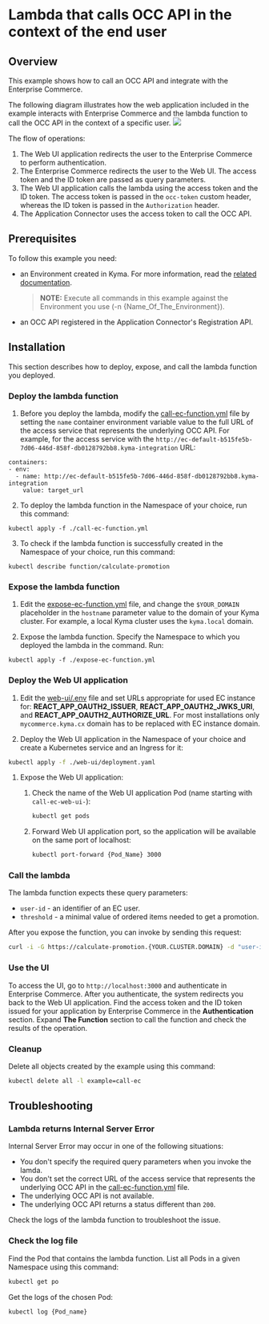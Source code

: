 # Lambda that calls OCC API in the context of the end user

## Overview

This example shows how to call an OCC API and integrate with the Enterprise Commerce.

The following diagram illustrates how the web application included in the example interacts with Enterprise Commerce and the lambda function to call the OCC API in the context of a specific user.
![](./diagram.png)

The flow of operations:
1. The Web UI application redirects the user to the Enterprise Commerce to perform authentication.
2. The Enterprise Commerce redirects the user to the Web UI. The access token and the ID token are passed as query parameters.
3. The Web UI application calls the lambda using the access token and the ID token. The access token is passed in the `occ-token` custom header, whereas the ID token is passed in the `Authorization` header.
4. The Application Connector uses the access token to call the OCC API.    

## Prerequisites

To follow this example you need:

- an Environment created in Kyma. For more information, read the [related documentation](https://github.com/kyma-project/kyma/blob/master/docs/kyma/docs/005-environments.md).

  >**NOTE:** Execute all commands in this example against the Environment you use (-n {Name_Of_The_Environment}).

- an OCC API registered in the Application Connector's Registration API.

## Installation

This section describes how to deploy, expose, and call the lambda function you deployed.

### Deploy the lambda function

1. Before you deploy the lambda, modify the [call-ec-function.yml](call-ec-function.yml) file by setting the `name` container environment variable value to the full URL of the access service that represents the underlying OCC API. For example, for the access service with the `http://ec-default-b515fe5b-7d06-446d-858f-db0128792bb8.kyma-integration` URL:  

```
containers:
- env:
  - name: http://ec-default-b515fe5b-7d06-446d-858f-db0128792bb8.kyma-integration
    value: target_url
```

2. To deploy the lambda function in the Namespace of your choice, run this command:
```
kubectl apply -f ./call-ec-function.yml
```

3. To check if the lambda function is successfully created in the Namespace of your choice, run this command:
```
kubectl describe function/calculate-promotion
```

### Expose the lambda function

1. Edit the [expose-ec-function.yml](expose-ec-function.yaml) file, and change the `$YOUR_DOMAIN` placeholder in the `hostname` parameter value to the domain of your Kyma cluster.
For example, a local Kyma cluster uses the `kyma.local` domain.

2. Expose the lambda function. Specify the Namespace to which you deployed the lambda in the command. Run:
```
kubectl apply -f ./expose-ec-function.yml
```

### Deploy the Web UI application

1. Edit the [web-ui/.env](web-ui/.env) file and set URLs appropriate for used EC instance for:
   **REACT_APP_OAUTH2_ISSUER**, **REACT_APP_OAUTH2_JWKS_URI**, and **REACT_APP_OAUTH2_AUTHORIZE_URL**.
   For most installations only `mycommerce.kyma.cx` domain has to be replaced with EC instance domain.

1. Deploy the Web UI application in the Namespace of your choice and create a Kubernetes service and an Ingress for it:

  ```bash
  kubectl apply -f ./web-ui/deployment.yaml
  ```

1. Expose the Web UI application:

   1. Check the name of the Web UI application Pod (name starting with `call-ec-web-ui-`):

      ```bash
      kubectl get pods
      ```

   1. Forward Web UI application port, so the application will be available on the same port of localhost:

      ```bash
      kubectl port-forward {Pod_Name} 3000
      ```

### Call the lambda

The lambda function expects these query parameters:

- `user-id` - an identifier of an EC user.
- `threshold` - a minimal value of ordered items needed to get a promotion.

After you expose the function, you can invoke by sending this request:
```bash
curl -i -G https://calculate-promotion.{YOUR.CLUSTER.DOMAIN} -d "user-id={customer_id}" -d "threshold=1000" -H "occ-token: {EC_access_token}" -H "Authorization: Bearer {EC_ID_token}"
```

### Use the UI

To access the UI, go to `http://localhost:3000` and authenticate in Enterprise Commerce. After you authenticate, the system redirects you back to the Web UI application.
Find the access token and the ID token issued for your application by Enterprise Commerce in the **Authentication** section. Expand **The Function** section to call the function and check the results of the operation.

### Cleanup
Delete all objects created by the example using this command:
```bash
kubectl delete all -l example=call-ec
```

## Troubleshooting

### Lambda returns Internal Server Error

Internal Server Error may occur in one of the following situations:
- You don't specify the required query parameters when you invoke the lamda.
- You don't set the correct URL of the access service that represents the underlying OCC API in the [call-ec-function.yml](call-ec-function.yml) file.
- The underlying OCC API is not available.
- The underlying OCC API returns a status different than `200`.

Check the logs of the lambda function to troubleshoot the issue.

### Check the log file

Find the Pod that contains the lambda function. List all Pods in a given Namespace using this command:
```bash
kubectl get po
```

Get the logs of the chosen Pod:
```bash
kubectl log {Pod_name}
```      

